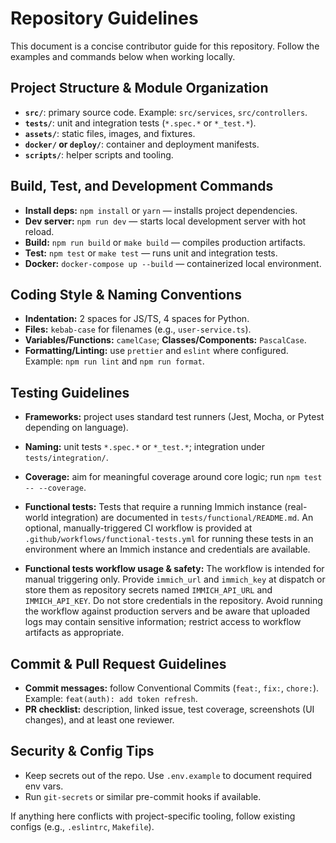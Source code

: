 # Repository Guidelines

This document is a concise contributor guide for this repository. Follow the examples and commands below when working locally.

## Project Structure & Module Organization
- **`src/`**: primary source code. Example: `src/services`, `src/controllers`.
- **`tests/`**: unit and integration tests (`*.spec.*` or `*_test.*`).
- **`assets/`**: static files, images, and fixtures.
- **`docker/` or `deploy/`**: container and deployment manifests.
- **`scripts/`**: helper scripts and tooling.

## Build, Test, and Development Commands
- **Install deps:** `npm install` or `yarn` — installs project dependencies.
- **Dev server:** `npm run dev` — starts local development server with hot reload.
- **Build:** `npm run build` or `make build` — compiles production artifacts.
- **Test:** `npm test` or `make test` — runs unit and integration tests.
- **Docker:** `docker-compose up --build` — containerized local environment.

## Coding Style & Naming Conventions
- **Indentation:** 2 spaces for JS/TS, 4 spaces for Python.
- **Files:** `kebab-case` for filenames (e.g., `user-service.ts`).
- **Variables/Functions:** `camelCase`; **Classes/Components:** `PascalCase`.
- **Formatting/Linting:** use `prettier` and `eslint` where configured. Example: `npm run lint` and `npm run format`.

## Testing Guidelines
- **Frameworks:** project uses standard test runners (Jest, Mocha, or Pytest depending on language).
- **Naming:** unit tests `*.spec.*` or `*_test.*`; integration under `tests/integration/`.
- **Coverage:** aim for meaningful coverage around core logic; run `npm test -- --coverage`.

- **Functional tests:** Tests that require a running Immich instance (real-world integration) are documented in `tests/functional/README.md`. An optional, manually-triggered CI workflow is provided at `.github/workflows/functional-tests.yml` for running these tests in an environment where an Immich instance and credentials are available.

- **Functional tests workflow usage & safety:** The workflow is intended for manual triggering only. Provide `immich_url` and `immich_key` at dispatch or store them as repository secrets named `IMMICH_API_URL` and `IMMICH_API_KEY`. Do not store credentials in the repository. Avoid running the workflow against production servers and be aware that uploaded logs may contain sensitive information; restrict access to workflow artifacts as appropriate.

## Commit & Pull Request Guidelines
- **Commit messages:** follow Conventional Commits (`feat:`, `fix:`, `chore:`). Example: `feat(auth): add token refresh`.
- **PR checklist:** description, linked issue, test coverage, screenshots (UI changes), and at least one reviewer.

## Security & Config Tips
- Keep secrets out of the repo. Use `.env.example` to document required env vars.
- Run `git-secrets` or similar pre-commit hooks if available.

If anything here conflicts with project-specific tooling, follow existing configs (e.g., `.eslintrc`, `Makefile`).
